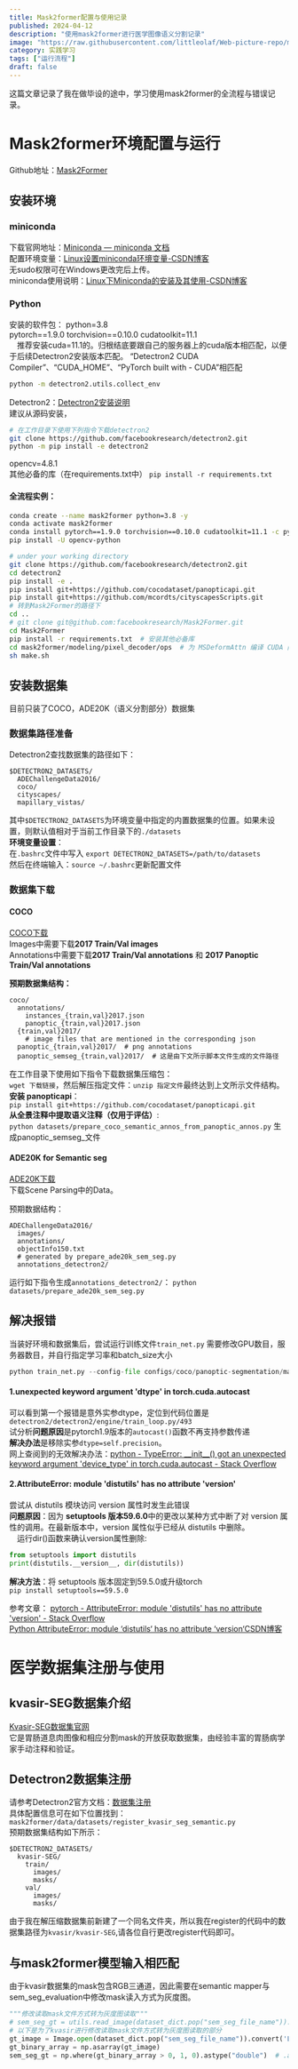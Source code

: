 ```yaml
---
title: Mask2former配置与使用记录
published: 2024-04-12
description: "使用mask2former进行医学图像语义分割记录"
image: "https://raw.githubusercontent.com/littleolaf/Web-picture-repo/master/learn/mask2former_structure.jpg"
category: 实践学习
tags: ["运行流程"]
draft: false
---
```

这篇文章记录了我在做毕设的途中，学习使用mask2former的全流程与错误记录。
# Mask2former环境配置与运行
Github地址：[Mask2Former](https://github.com/facebookresearch/Mask2Former)
## 安装环境
### miniconda
下载官网地址：[Miniconda — miniconda 文档](https://docs.conda.io/projects/miniconda/en/latest/index.html)  
配置环境变量：[Linux设置miniconda环境变量-CSDN博客](https://blog.csdn.net/weixin_47145054/article/details/130198807)  
无sudo权限可在Windows更改完后上传。  
miniconda使用说明：[Linux下Miniconda的安装及其使用-CSDN博客](https://blog.csdn.net/riwanba/article/details/131661914)
### Python
安装的软件包：
python=3.8  
pytorch\==1.9.0 torchvision\==0.10.0 cudatoolkit=11.1  
&emsp;推荐安装cuda=11.1的。归根结底要跟自己的服务器上的cuda版本相匹配，以便于后续Detectron2安装版本匹配。
	“Detectron2 CUDA Compiler”、“CUDA_HOME”、“PyTorch built with - CUDA”相匹配
```bash
python -m detectron2.utils.collect_env
```

Detectron2：[Detectron2安装说明](https://detectron2.readthedocs.io/tutorials/install.html)  
	建议从源码安装，
  ```bash
# 在工作目录下使用下列指令下载detectron2
git clone https://github.com/facebookresearch/detectron2.git
python -m pip install -e detectron2
```
opencv=4.8.1  
其他必备的库（在requirements.txt中）
	`pip install -r requirements.txt`
#### 全流程实例：

```bash
conda create --name mask2former python=3.8 -y
conda activate mask2former
conda install pytorch==1.9.0 torchvision==0.10.0 cudatoolkit=11.1 -c pytorch -c nvidia
pip install -U opencv-python

# under your working directory
git clone https://github.com/facebookresearch/detectron2.git
cd detectron2
pip install -e .
pip install git+https://github.com/cocodataset/panopticapi.git
pip install git+https://github.com/mcordts/cityscapesScripts.git
# 转到Mask2Former的路径下
cd ..
# git clone git@github.com:facebookresearch/Mask2Former.git
cd Mask2Former
pip install -r requirements.txt  # 安装其他必备库
cd mask2former/modeling/pixel_decoder/ops  # 为 MSDeformAttn 编译 CUDA 内核
sh make.sh
```

## 安装数据集
目前只装了COCO，ADE20K（语义分割部分）数据集
### 数据集路径准备
Detectron2查找数据集的路径如下：
```shell
$DETECTRON2_DATASETS/
  ADEChallengeData2016/
  coco/
  cityscapes/
  mapillary_vistas/
```
其中`$DETECTRON2_DATASETS`为环境变量中指定的内置数据集的位置。如果未设置，则默认值相对于当前工作目录下的`./datasets`  
**环境变量设置**：  
	在`.bashrc`文件中写入
	`export DETECTRON2_DATASETS=/path/to/datasets`  
	然后在终端输入：`source ~/.bashrc`更新配置文件
### 数据集下载
#### COCO
[COCO下载](https://cocodataset.org/#download)  
Images中需要下载**2017 Train/Val images**  
Annotations中需要下载**2017 Train/Val annotations** 和 **2017 Panoptic Train/Val annotations**
<!-- ![COCO数据集下载页面](COCO数据集下载页面.png)   -->
**预期数据集结构：**
```shell
coco/
  annotations/
    instances_{train,val}2017.json
    panoptic_{train,val}2017.json
  {train,val}2017/
    # image files that are mentioned in the corresponding json
  panoptic_{train,val}2017/  # png annotations
  panoptic_semseg_{train,val}2017/  # 这是由下文所示脚本文件生成的文件路径
```
在工作目录下使用如下指令下载数据集压缩包：  
	`wget 下载链接`，然后解压指定文件：`unzip 指定文件`最终达到上文所示文件结构。  
**安装 panopticapi**：  
	`pip install git+https://github.com/cocodataset/panopticapi.git`  
**从全景注释中提取语义注释（仅用于评估）**:  
	`python datasets/prepare_coco_semantic_annos_from_panoptic_annos.py`
	生成panoptic_semseg_文件

#### ADE20K for Semantic seg
[ADE20K下载](http://sceneparsing.csail.mit.edu/)  
下载Scene Parsing中的Data。  
<!-- ![ADE20K下载.png](ADE20K下载.png)   -->
预期数据结构：
```shell
ADEChallengeData2016/
  images/
  annotations/
  objectInfo150.txt
  # generated by prepare_ade20k_sem_seg.py
  annotations_detectron2/
```
运行如下指令生成`annotations_detectron2/`：
`python datasets/prepare_ade20k_sem_seg.py`

## 解决报错
当装好环境和数据集后，尝试运行训练文件`train_net.py`
需要修改GPU数目，服务器数目，并自行指定学习率和batch_size大小
```python
python train_net.py --config-file configs/coco/panoptic-segmentation/maskformer2_R50_bs16_50ep.yaml --num-gpus 1 --num-machines 1 SOLVER.IMS_PER_BATCH 2 SOLVER.BASE_LR 0.0001
```
#### 1.unexpected keyword argument 'dtype' in torch.cuda.autocast
可以看到第一个报错是意外实参dtype，定位到代码位置是`detectron2/detectron2/engine/train_loop.py/493`  
试分析**问题原因**是pytorch1.9版本的`autocast()`函数不再支持参数传递  
**解决办法**是移除实参`dtype=self.precision`。  
网上查阅到的无效解决办法：[python - TypeError: \_\_init\_\_() got an unexpected keyword argument 'device_type' in torch.cuda.autocast - Stack Overflow](https://stackoverflow.com/questions/74746481/typeerror-init-got-an-unexpected-keyword-argument-device-type-in-torch)  

#### 2.AttributeError: module 'distutils' has no attribute 'version'
尝试从 distutils 模块访问 version 属性时发生此错误  
**问题原因**：因为 **setuptools 版本59.6.0**中的更改以某种方式中断了对 version 属性的调用。在最新版本中，version 属性似乎已经从 distutils 中删除。  
&emsp;运行dir()函数来确认version属性删除:
```python
from setuptools import distutils
print(distutils.__version__, dir(distutils))
```
**解决方法**：将 setuptools 版本固定到59.5.0或升级torch  
	`pip install setuptools==59.5.0`  

参考文章：
[pytorch - AttributeError: module 'distutils' has no attribute 'version' - Stack Overflow](https://stackoverflow.com/questions/74684612/attributeerror-module-distutils-has-no-attribute-version)  
[Python AttributeError: module ‘distutils‘ has no attribute ‘version‘CSDN博客](https://blog.csdn.net/Alexa_/article/details/132686602)
# 医学数据集注册与使用
## kvasir-SEG数据集介绍
[Kvasir-SEG数据集官网](https://datasets.simula.no/kvasir-seg/)  
它是胃肠道息肉图像和相应分割mask的开放获取数据集，由经验丰富的胃肠病学家手动注释和验证。
## Detectron2数据集注册
请参考Detectron2官方文档：[数据集注册](https://detectron2.readthedocs.io/tutorials/datasets.html#register-a-dataset)  
具体配置信息可在如下位置找到：
`mask2former/data/datasets/register_kvasir_seg_semantic.py`  
预期数据集结构如下所示：
```shell
$DETECTRON2_DATASETS/
  kvasir-SEG/
    train/
      images/
      masks/
    val/
      images/
      masks/
```
由于我在解压缩数据集前新建了一个同名文件夹，所以我在register的代码中的数据集路径为`kvasir/kvasir-SEG`,请各位自行更改register代码即可。
## 与mask2former模型输入相匹配
由于kvasir数据集的mask包含RGB三通道，因此需要在semantic mapper与sem_seg_evaluation中修改mask读入方式为灰度图。 
```python
"""修改读取mask文件方式转为灰度图读取"""
# sem_seg_gt = utils.read_image(dataset_dict.pop("sem_seg_file_name")).astype("double") #这个读出来是个二维数组
# 以下是为了kvasir进行修改读取mask文件方式转为灰度图读取的部分   
gt_image = Image.open(dataset_dict.pop("sem_seg_file_name")).convert('L')
gt_binary_array = np.asarray(gt_image)
sem_seg_gt = np.where(gt_binary_array > 0, 1, 0).astype("double")  # .astype(np.uint8)
```
